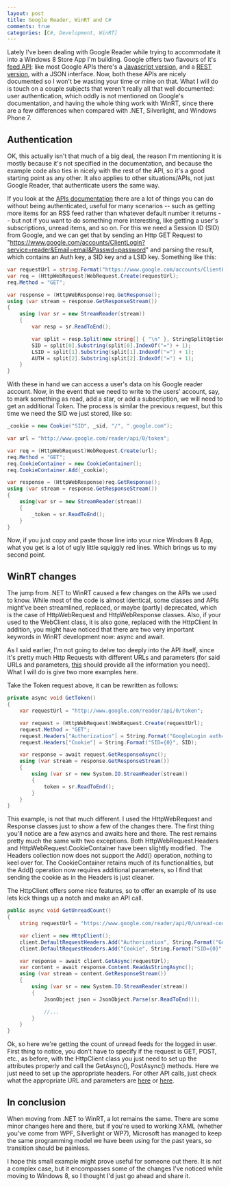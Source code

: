 ```yaml
---
layout: post
title: Google Reader, WinRT and C#
comments: true
categories: [C#, Development, WinRT]
---
```

Lately I've been dealing with Google Reader while trying to accommodate it into a Windows 8 Store App I'm building. Google offers two flavours of it's <a title="feed API" href="https://developers.google.com/feed/v1/" target="_blank">feed API</a>: like most Google APIs there's a <a title="Javascript" href="https://developers.google.com/feed/v1/devguide" target="_blank">Javascript version</a>, and a <a title="Rest Version" href="https://developers.google.com/feed/v1/jsondevguide" target="_blank">REST version</a>, with a JSON interface. Now, both these APIs are nicely documented so I won't be wasting your time or mine on that. What I will do is touch on a couple subjects that weren't really all that well documented: user authentication, which oddly is not mentioned on Google's documentation, and having the whole thing work with WinRT, since there are a few differences when compared with .NET, Silverlight, and Windows Phone 7.
<h2>Authentication</h2>
OK, this actually isn't that much of a big deal, the reason I'm mentioning it is mostly because it's not specified in the documentation, and because the example code also ties in nicely with the rest of the API, so it's a good starting point as any other. It also applies to other situations/APIs, not just Google Reader, that authenticate users the same way.

If you look at the <a title="feed API" href="https://developers.google.com/feed/v1/" target="_blank">APIs documentation</a> there are a lot of things you can do without being authenticated, useful for many scenarios -- such as getting more items for an RSS feed rather than whatever default number it returns -- but not if you want to do something more interesting, like getting a user's subscriptions, unread items, and so on. For this we need a Session ID (SID) from Google, and we can get that by sending an Http GET Request to "https://www.google.com/accounts/ClientLogin?service=reader&Email=email&Passwd=password" and parsing the result, which contains an Auth key, a SID key and a LSID key. Something like this:
~~~csharp
var requestUrl = string.Format("https://www.google.com/accounts/ClientLogin?service=reader&Email={0}&Passwd={1}", _username, _password);
var req = (HttpWebRequest)WebRequest.Create(requestUrl);
req.Method = "GET";

var response = (HttpWebResponse)req.GetResponse();
using (var stream = response.GetResponseStream())
{
    using (var sr = new StreamReader(stream))
    {
        var resp = sr.ReadToEnd();

        var split = resp.Split(new string[] { "\n" }, StringSplitOptions.RemoveEmptyEntries);
        SID = split[0].Substring(split[0].IndexOf("=") + 1);
        LSID = split[1].Substring(split[1].IndexOf("=") + 1);
        AUTH = split[2].Substring(split[2].IndexOf("=") + 1);
    }
}
~~~
With these in hand we can access a user's data on his Google reader account. Now, in the event that we need to write to the users' account, say, to mark something as read, add a star, or add a subscription, we will need to get an additional Token. The process is similar the previous request, but this time we need the SID we just stored, like so:
~~~csharp
_cookie = new Cookie("SID", _sid, "/", ".google.com");

var url = "http://www.google.com/reader/api/0/token";

var req = (HttpWebRequest)WebRequest.Create(url);
req.Method = "GET";
req.CookieContainer = new CookieContainer();
req.CookieContainer.Add(_cookie);

var response = (HttpWebResponse)req.GetResponse();
using (var stream = response.GetResponseStream())
{
    using(var sr = new StreamReader(stream))
    {
        _token = sr.ReadToEnd();
    }
}
~~~
Now, if you just copy and paste those line into your nice Windows 8 App, what you get is a lot of ugly little squiggly red lines. Which brings us to my second point.
<h2>WinRT changes</h2>
The jump from .NET to WinRT caused a few changes on the APIs we used to know. While most of the code is almost identical, some classes and APIs might've been streamlined, replaced, or maybe (partly) deprecated, which is the case of HttpWebRequest and HttpWebResponse classes. Also, if your used to the WebClient class, it is also gone, replaced with the HttpClient In addition, you might have noticed that there are two very important keywords in WinRT development now: async and await.

As I said earlier, I'm not going to delve too deeply into the API itself, since it's pretty much Http Requests with different URLs and parameters (for said URLs and parameters, <a title="this" href="http://code.google.com/p/pyrfeed/wiki/GoogleReaderAPI" target="_blank">this</a> should provide all the information you need). What I will do is give two more examples here.

Take the Token request above, it can be rewritten as follows:
~~~csharp
private async void GetToken()
{
    var requestUrl = "http://www.google.com/reader/api/0/token";

    var request = (HttpWebRequest)WebRequest.Create(requestUrl);
    request.Method = "GET";
    request.Headers["Authorization"] = String.Format("GoogleLogin auth={0}", AUTH);
    request.Headers["Cookie"] = String.Format("SID={0}", SID);

    var response = await request.GetResponseAsync();
    using (var stream = response.GetResponseStream())
    {
        using (var sr = new System.IO.StreamReader(stream))
        {
            token = sr.ReadToEnd();
        }
    }
}
~~~
This example, is not that much different. I used the HttpWebRequest and Response classes just to show a few of the changes there. The first thing you'll notice are a few asyncs and awaits here and there. The rest remains pretty much the same with two exceptions. Both HttpWebRequest.Headers and HttpWebRequest.CookieContainer have been slightly modified.  The Headers collection now does not support the Add() operation, nothing to keel over for. The CookieContainer retains much of its functionalities, but the Add() operation now requires additional parameters, so I find that sending the cookie as in the Headers is just cleaner.

The HttpClient offers some nice features, so to offer an example of its use lets kick things up a notch and make an API call.
~~~csharp
public async void GetUnreadCount()
{
    string requestUrl = "https://www.google.com/reader/api/0/unread-count?allcomments=true&output=json&ck=" + DateTime.Now.Ticks.ToString() + "&client=scroll";

    var client = new HttpClient();
    client.DefaultRequestHeaders.Add("Authorization", String.Format("GoogleLogin auth={0}", AUTH));
    client.DefaultRequestHeaders.Add("Cookie", String.Format("SID={0}", SID));

    var response = await client.GetAsync(requestUrl);
    var content = await response.Content.ReadAsStringAsync();
    using (var stream = content.GetResponseStream())
    {
        using (var sr = new System.IO.StreamReader(stream))
        {
            JsonObject json = JsonObject.Parse(sr.ReadToEnd());

            //...
        }
    }
}
~~~
Ok, so here we're getting the count of unread feeds for the logged in user. First thing to notice, you don't have to specify if the request is GET, POST, etc., as before, with the HttpClient class you just need to set up the attributes properly and call the GetAsync(), PostAsync() methods. Here we just need to set up the appropriate headers. For other API calls, just check what the appropriate URL and parameters are <a title="this" href="http://code.google.com/p/pyrfeed/wiki/GoogleReaderAPI" target="_blank">here</a> or <a title="here" href="http://blog.martindoms.com/2009/08/15/using-the-google-reader-api-part-1/" target="_blank">here</a>.
<h2>In conclusion</h2>
When moving from .NET to WinRT, a lot remains the same. There are some minor changes here and there, but if you're used to working XAML (whether you've come from WPF, Silverlight or WP7), Microsoft has managed to keep the same programming model we have been using for the past years, so transition should be painless.

I hope this small example might prove useful for someone out there. It is not a complex case, but it encompasses some of the changes I've noticed while moving to Windows 8, so I thought I'd just go ahead and share it.
